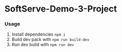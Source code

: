 # SoftServe-Demo-3-Project

### Usage

1. Install dependencies `npm i`
2. Build dev pack with `npm run build-dev`
3. Run dev build with `npm run dev`
